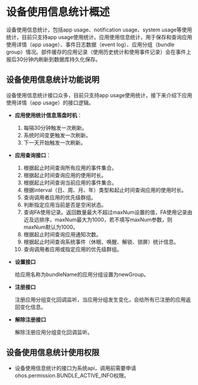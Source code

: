 # 设备使用信息统计概述

设备使用信息统计，包括app usage、notification usage、system usage等使用统计，目前只支持app usage使用统计。应用使用信息统计，用于保存和查询应用使用详情（app usage）、事件日志数据（event log）、应用分组（bundle group）情况。部件缓存的应用记录（使用历史统计和使用事件记录）会在事件上报后30分钟内刷新到数据库持久化保存。

## 设备使用信息统计功能说明

设备使用信息统计接口众多，目前只支持app usage使用统计，接下来介绍下应用使用详情（app usage）的接口逻辑。

- **应用使用统计信息落盘时机**：
  1. 每隔30分钟触发一次刷新。
  2. 系统时间变更触发一次刷新。
  3. 下一天开始触发一次刷新。

- **应用查询接口**：
  1. 根据起止时间查询所有应用的事件集合。
  2. 根据起止时间查询应用的使用时长。
  3. 根据起止时间查询当前应用的事件集合。
  4. 根据interval（日、周、月、年）类型和起止时间查询应用的使用时长。
  5. 查询调用者应用的优先级群组。
  6. 判断指定应用当前是否是空闲状态。
  7. 查询FA使用记录。返回数量最大不超过maxNum设置的值，FA使用记录由近及远排序，maxNum最大为1000，若不填写maxNum参数，则maxNum默认为1000。
  8. 根据起止时间查询应用通知次数。
  9. 根据起止时间查询系统事件（休眠、唤醒、解锁、锁屏）统计信息。
  10. 查询调用者应用或指定应用的优先级群组。

- **设置接口**

  给应用名称为bundleName的应用分组设置为newGroup。

- **注册接口**

  注册应用分组变化回调监听，当应用分组发生变化，会给所有已注册的应用返回变化信息。

- **解除注册接口**

  解除注册应用分组变化回调监听。

## 设备使用信息统计使用权限
- 设备使用信息统计的接口为系统api，调用前需要申请ohos.permission.BUNDLE_ACTIVE_INFO权限。